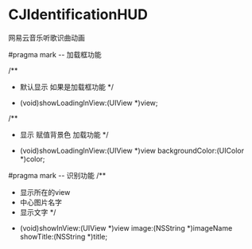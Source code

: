 # CJIdentificationHUD
网易云音乐听歌识曲动画

#pragma mark -- 加载框功能

/**
 * 默认显示 如果是加载框功能
 */
+ (void)showLoadingInView:(UIView *)view;

/**
 * 显示 赋值背景色 加载功能
 */
+ (void)showLoadingInView:(UIView *)view backgroundColor:(UIColor *)color;


#pragma mark -- 识别功能
/**
 *  显示所在的view
 *  中心图片名字
 *  显示文字
 */
+ (void)showInView:(UIView *)view
             image:(NSString *)imageName
         showTitle:(NSString *)title;
